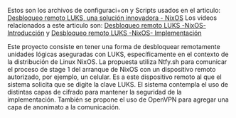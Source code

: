 Estos son los archivos de configuraci+on y Scripts usados en el articulo: [Desbloqueo remoto LUKS, una solución innovadora - NixOS](https://dev.to/federico_jensen/desbloqueo-remoto-luks-una-solucion-innovadora-nixos-1g25)
Los videos relacionados a este articulo son: [Desbloqueo remoto LUKS -NixOS- Introducción](https://odysee.com/@Federico_Jensen:7/desbloqueo-remoto-luks-nixos-intro:2) y [Desbloqueo remoto LUKS -NixOS- Implementación](https://odysee.com/@Federico_Jensen:7/desbloqueo_remoto_luks-nixos-implementacion:9)

Este proyecto consiste en tener una forma de desbloquear remotamente unidades lógicas aseguradas con LUKS, específicamente en el contexto de la distribución de Linux NixOS.
La propuesta utiliza Ntfy.sh para comunicar el proceso de stage 1 del arranque de NixOS con un dispositivo remoto autorizado, por ejemplo, un celular. Es a este dispositivo remoto al que el sistema solicita que se digite la clave LUKS.
El sistema contempla el uso de distintas capas de cifrado para mantener la seguridad de la implementación. También se propone el uso de OpenVPN para agregar una capa de anonimato a la comunicación. 
